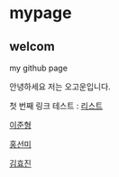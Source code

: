 # mypage
## welcom
my github page

안녕하세요 저는 오고운입니다.

첫 번째 링크 테스트 : [리스트](list)

[이준형](sai6563)

[홍선미](seeasha2461)

[김효진](4323khj)
